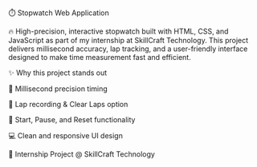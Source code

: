 ⏱️ Stopwatch Web Application

🔥 High-precision, interactive stopwatch built with HTML, CSS, and JavaScript as part of my internship at SkillCraft Technology.
This project delivers millisecond accuracy, lap tracking, and a user-friendly interface designed to make time measurement fast and efficient.

✨ Why this project stands out

🚀 Millisecond precision timing

🏁 Lap recording & Clear Laps option

🎯 Start, Pause, and Reset functionality

💻 Clean and responsive UI design

📌 Internship Project @ SkillCraft Technology
